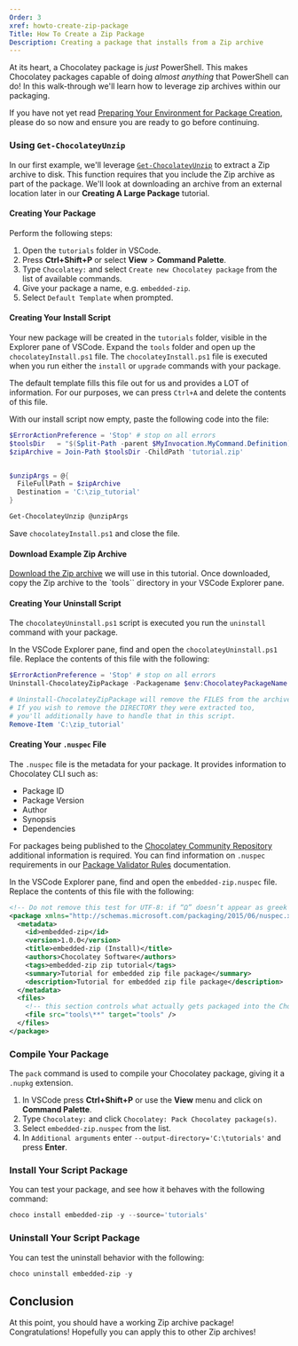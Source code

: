 ```yaml
---
Order: 3
xref: howto-create-zip-package
Title: How To Create a Zip Package
Description: Creating a package that installs from a Zip archive
---
```


At its heart, a Chocolatey package is _just_ PowerShell. This makes Chocolatey packages capable of doing _almost anything_ that PowerShell can do!
In this walk-through we'll learn how to leverage zip archives within our packaging.

If you have not yet read [Preparing Your Environment for Package Creation](xref:howto-prepare-env), please do so now and ensure
you are ready to go before continuing.

### Using `Get-ChocolateyUnzip`

In our first example, we'll leverage [`Get-ChocolateyUnzip`](xref:get-chocolateyunzip) to extract a Zip archive to disk. This function requires
that you include the Zip archive as part of the package. We'll look at downloading an archive from an external location later in our **Creating A Large Package** tutorial.

#### Creating Your Package

Perform the following steps:

1. Open the `tutorials` folder in VSCode.
2. Press **Ctrl+Shift+P** or select **View** > **Command Palette**.
3. Type `Chocolatey:` and select `Create new Chocolatey package` from the list of available commands.
4. Give your package a name, e.g. `embedded-zip`.
5. Select `Default Template` when prompted.

#### Creating Your Install Script

Your new package will be created in the `tutorials` folder, visible in the Explorer pane of VSCode.
Expand the `tools` folder and open up the `chocolateyInstall.ps1` file. The `chocolateyInstall.ps1` file is
executed when you run either the `install` or `upgrade` commands with your package. 

The default template fills this file out for us and provides a LOT of information. For our purposes, we can press `Ctrl+A` and delete the contents of this file.

With our install script now empty, paste the following code into the file:

```powershell
$ErrorActionPreference = 'Stop' # stop on all errors
$toolsDir   = "$(Split-Path -parent $MyInvocation.MyCommand.Definition)"
$zipArchive = Join-Path $toolsDir -ChildPath 'tutorial.zip'


$unzipArgs = @{
  FileFullPath = $zipArchive
  Destination = 'C:\zip_tutorial'
}

Get-ChocolateyUnzip @unzipArgs

```

Save `chocolateyInstall.ps1` and close the file.

#### Download Example Zip Archive

[Download the Zip archive](https://docs.chocolatey.org/en-us/downloads/create-embedded-zip-package-tutorial.zip) we will use in this tutorial. Once downloaded, copy the Zip archive to the `tools`` directory in your VSCode Explorer pane.

#### Creating Your Uninstall Script

The `chocolateyUninstall.ps1` script is executed you run the `uninstall` command with your package.

In the VSCode Explorer pane, find and open the `chocolateyUninstall.ps1` file. Replace the contents of this file with the following:

```powershell
$ErrorActionPreference = 'Stop' # stop on all errors
Uninstall-ChocolateyZipPackage -Packagename $env:ChocolateyPackageName -ZipFileName 'tutorial.zip'

# Uninstall-ChocolateyZipPackage will remove the FILES from the archive.
# If you wish to remove the DIRECTORY they were extracted too,
# you'll additionally have to handle that in this script.
Remove-Item 'C:\zip_tutorial'
```

#### Creating Your `.nuspec` File

The `.nuspec` file is the metadata for your package. It provides information to Chocolatey CLI such as:

- Package ID
- Package Version
- Author
- Synopsis
- Dependencies

For packages being published to the [Chocolatey Community Repository](https://community.chocolatey.org/packages) additional information is required.
You can find information on `.nuspec` requirements in our [Package Validator Rules](http://localhost:5080/en-us/community-repository/moderation/package-validator/rules/#requirements) documentation.

In the VSCode Explorer pane, find and open the `embedded-zip.nuspec` file. Replace the contents of this file with the following:

```xml
<!-- Do not remove this test for UTF-8: if “Ω” doesn’t appear as greek uppercase omega letter enclosed in quotation marks, you should use an editor that supports UTF-8, not this one. -->
<package xmlns="http://schemas.microsoft.com/packaging/2015/06/nuspec.xsd">
  <metadata>
    <id>embedded-zip</id>
    <version>1.0.0</version>
    <title>embedded-zip (Install)</title>
    <authors>Chocolatey Software</authors>
    <tags>embedded-zip zip tutorial</tags>
    <summary>Tutorial for embedded zip file package</summary>
    <description>Tutorial for embedded zip file package</description>
  </metadata>
  <files>
    <!-- this section controls what actually gets packaged into the Chocolatey package -->
    <file src="tools\**" target="tools" />
  </files>
</package>

```

### Compile Your Package

The `pack` command is used to compile your Chocolatey package, giving it a `.nupkg` extension.

1. In VSCode press **Ctrl+Shift+P** or use the **View** menu and click on **Command Palette**.
2. Type `Chocolatey:` and click `Chocolatey: Pack Chocolatey package(s)`.
3. Select `embedded-zip.nuspec` from the list.
4. In `Additional arguments` enter `--output-directory='C:\tutorials'` and press **Enter**.

### Install Your Script Package

You can test your package, and see how it behaves with the following command:

```powershell
choco install embedded-zip -y --source='tutorials'
```

### Uninstall Your Script Package

You can test the uninstall behavior with the following:

```powershell
choco uninstall embedded-zip -y
```

## Conclusion

At this point, you should have a working Zip archive package! Congratulations! Hopefully you can apply this to other Zip archives!